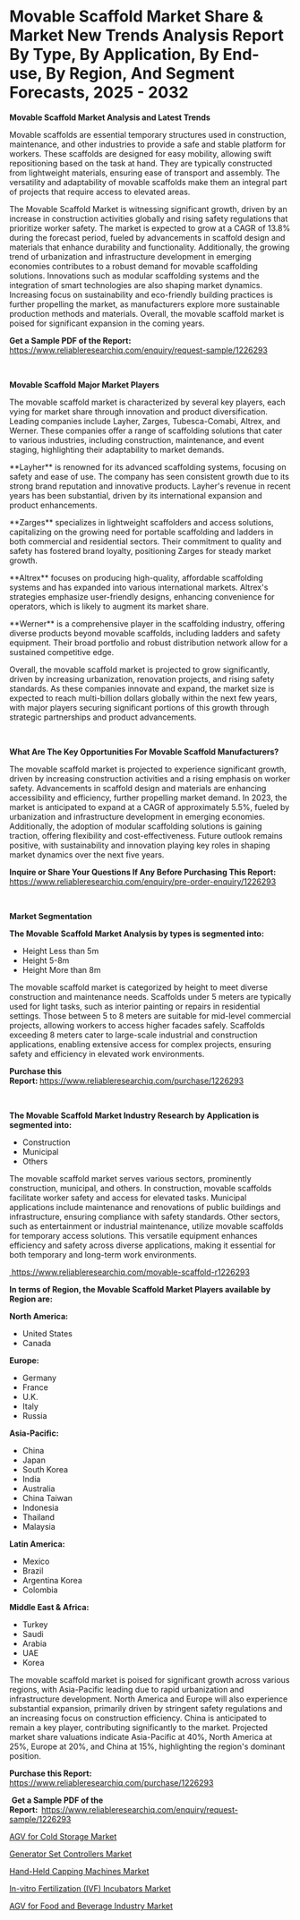 <p><h1>Movable Scaffold Market Share & Market New Trends Analysis Report By Type, By Application, By End-use, By Region, And Segment Forecasts, 2025 - 2032</h1></p><p><strong>Movable Scaffold Market Analysis and Latest Trends</strong></p>
<p><p>Movable scaffolds are essential temporary structures used in construction, maintenance, and other industries to provide a safe and stable platform for workers. These scaffolds are designed for easy mobility, allowing swift repositioning based on the task at hand. They are typically constructed from lightweight materials, ensuring ease of transport and assembly. The versatility and adaptability of movable scaffolds make them an integral part of projects that require access to elevated areas.</p><p>The Movable Scaffold Market is witnessing significant growth, driven by an increase in construction activities globally and rising safety regulations that prioritize worker safety. The market is expected to grow at a CAGR of 13.8% during the forecast period, fueled by advancements in scaffold design and materials that enhance durability and functionality. Additionally, the growing trend of urbanization and infrastructure development in emerging economies contributes to a robust demand for movable scaffolding solutions. Innovations such as modular scaffolding systems and the integration of smart technologies are also shaping market dynamics. Increasing focus on sustainability and eco-friendly building practices is further propelling the market, as manufacturers explore more sustainable production methods and materials. Overall, the movable scaffold market is poised for significant expansion in the coming years.</p></p>
<p><strong>Get a Sample PDF of the Report:&nbsp;</strong> <a href="https://www.reliableresearchiq.com/enquiry/request-sample/1226293?utm_campaign=104&utm_medium=2&utm_source=Github&utm_content=ia&utm_term=28022025&utm_id=movable-scaffold">https://www.reliableresearchiq.com/enquiry/request-sample/1226293</a></p>
<p>&nbsp;</p>
<p><strong>Movable Scaffold Major Market Players</strong></p>
<p><p>The movable scaffold market is characterized by several key players, each vying for market share through innovation and product diversification. Leading companies include Layher, Zarges, Tubesca-Comabi, Altrex, and Werner. These companies offer a range of scaffolding solutions that cater to various industries, including construction, maintenance, and event staging, highlighting their adaptability to market demands.</p><p>**Layher** is renowned for its advanced scaffolding systems, focusing on safety and ease of use. The company has seen consistent growth due to its strong brand reputation and innovative products. Layher's revenue in recent years has been substantial, driven by its international expansion and product enhancements.</p><p>**Zarges** specializes in lightweight scaffolders and access solutions, capitalizing on the growing need for portable scaffolding and ladders in both commercial and residential sectors. Their commitment to quality and safety has fostered brand loyalty, positioning Zarges for steady market growth.</p><p>**Altrex** focuses on producing high-quality, affordable scaffolding systems and has expanded into various international markets. Altrex's strategies emphasize user-friendly designs, enhancing convenience for operators, which is likely to augment its market share.</p><p>**Werner** is a comprehensive player in the scaffolding industry, offering diverse products beyond movable scaffolds, including ladders and safety equipment. Their broad portfolio and robust distribution network allow for a sustained competitive edge.</p><p>Overall, the movable scaffold market is projected to grow significantly, driven by increasing urbanization, renovation projects, and rising safety standards. As these companies innovate and expand, the market size is expected to reach multi-billion dollars globally within the next few years, with major players securing significant portions of this growth through strategic partnerships and product advancements.</p></p>
<p>&nbsp;</p>
<p><strong>What Are The Key Opportunities For Movable Scaffold Manufacturers?</strong></p>
<p><p>The movable scaffold market is projected to experience significant growth, driven by increasing construction activities and a rising emphasis on worker safety. Advancements in scaffold design and materials are enhancing accessibility and efficiency, further propelling market demand. In 2023, the market is anticipated to expand at a CAGR of approximately 5.5%, fueled by urbanization and infrastructure development in emerging economies. Additionally, the adoption of modular scaffolding solutions is gaining traction, offering flexibility and cost-effectiveness. Future outlook remains positive, with sustainability and innovation playing key roles in shaping market dynamics over the next five years.</p></p>
<p><strong>Inquire or Share Your Questions If Any Before Purchasing This Report:</strong> <a href="https://www.reliableresearchiq.com/enquiry/pre-order-enquiry/1226293?utm_campaign=104&utm_medium=2&utm_source=Github&utm_content=ia&utm_term=28022025&utm_id=movable-scaffold">https://www.reliableresearchiq.com/enquiry/pre-order-enquiry/1226293</a></p>
<p>&nbsp;</p>
<p><strong>Market Segmentation</strong></p>
<p><strong>The Movable Scaffold Market Analysis by types is segmented into:</strong></p>
<p><ul><li>Height Less than 5m</li><li>Height 5-8m</li><li>Height More than 8m</li></ul></p>
<p><p>The movable scaffold market is categorized by height to meet diverse construction and maintenance needs. Scaffolds under 5 meters are typically used for light tasks, such as interior painting or repairs in residential settings. Those between 5 to 8 meters are suitable for mid-level commercial projects, allowing workers to access higher facades safely. Scaffolds exceeding 8 meters cater to large-scale industrial and construction applications, enabling extensive access for complex projects, ensuring safety and efficiency in elevated work environments.</p></p>
<p><strong>Purchase this Report:&nbsp;</strong><a href="https://www.reliableresearchiq.com/purchase/1226293?utm_campaign=104&utm_medium=2&utm_source=Github&utm_content=ia&utm_term=28022025&utm_id=movable-scaffold">https://www.reliableresearchiq.com/purchase/1226293</a></p>
<p>&nbsp;</p>
<p><strong>The Movable Scaffold Market Industry Research by Application is segmented into:</strong></p>
<p><ul><li>Construction</li><li>Municipal</li><li>Others</li></ul></p>
<p><p>The movable scaffold market serves various sectors, prominently construction, municipal, and others. In construction, movable scaffolds facilitate worker safety and access for elevated tasks. Municipal applications include maintenance and renovations of public buildings and infrastructure, ensuring compliance with safety standards. Other sectors, such as entertainment or industrial maintenance, utilize movable scaffolds for temporary access solutions. This versatile equipment enhances efficiency and safety across diverse applications, making it essential for both temporary and long-term work environments.</p></p>
<p><a href="https://www.reliableresearchiq.com/movable-scaffold-r1226293?utm_campaign=104&utm_medium=2&utm_source=Github&utm_content=ia&utm_term=28022025&utm_id=movable-scaffold">&nbsp;https://www.reliableresearchiq.com/movable-scaffold-r1226293</a></p>
<p><strong>In terms of Region, the Movable Scaffold Market Players available by Region are:</strong></p>
<p>
    <p> <strong> North America: </strong>
        <ul>
            <li>United States</li>
            <li>Canada</li>
        </ul>
        </p> 
    <p> <strong> Europe: </strong>
        <ul>
            <li>Germany</li>
            <li>France</li>
            <li>U.K.</li>
            <li>Italy</li>
            <li>Russia</li>
        </ul>
        </p> 
    <p> <strong> Asia-Pacific: </strong>
        <ul>
            <li>China</li>
            <li>Japan</li>
            <li>South Korea</li>
            <li>India</li>
            <li>Australia</li>
            <li>China Taiwan</li>
            <li>Indonesia</li>
            <li>Thailand</li>
            <li>Malaysia</li>
        </ul>
        </p> 
    <p> <strong> Latin America: </strong>
        <ul>
            <li>Mexico</li>
            <li>Brazil</li>
            <li>Argentina Korea</li>
            <li>Colombia</li>
        </ul>
        </p> 
    <p> <strong> Middle East & Africa: </strong>
        <ul>
            <li>Turkey</li>
            <li>Saudi</li>
            <li>Arabia</li>
            <li>UAE</li>
            <li>Korea</li>
        </ul>
    </p>
    </p>
<p><p>The movable scaffold market is poised for significant growth across various regions, with Asia-Pacific leading due to rapid urbanization and infrastructure development. North America and Europe will also experience substantial expansion, primarily driven by stringent safety regulations and an increasing focus on construction efficiency. China is anticipated to remain a key player, contributing significantly to the market. Projected market share valuations indicate Asia-Pacific at 40%, North America at 25%, Europe at 20%, and China at 15%, highlighting the region's dominant position.</p></p>
<p><strong>Purchase this Report: </strong><a href="https://www.reliableresearchiq.com/purchase/1226293?utm_campaign=104&utm_medium=2&utm_source=Github&utm_content=ia&utm_term=28022025&utm_id=movable-scaffold">https://www.reliableresearchiq.com/purchase/1226293</a></p>
<p>&nbsp;<strong>Get a Sample PDF of the Report:&nbsp;&nbsp;</strong><a href="https://www.reliableresearchiq.com/enquiry/request-sample/1226293?utm_campaign=104&utm_medium=2&utm_source=Github&utm_content=ia&utm_term=28022025&utm_id=movable-scaffold">https://www.reliableresearchiq.com/enquiry/request-sample/1226293</a></p>
<p><strong></strong></p>
<p><p><a href="https://github.com/moldenells72/Market-Research-Report-List-1/blob/main/agv-for-cold-storage-market.md?utm_campaign=104&utm_medium=2&utm_source=Github&utm_content=ia&utm_term=28022025&utm_id=movable-scaffold">AGV for Cold Storage Market</a></p><p><a href="https://github.com/siwerhommer97/Market-Research-Report-List-1/blob/main/generator-set-controllers-market.md?utm_campaign=104&utm_medium=2&utm_source=Github&utm_content=ia&utm_term=28022025&utm_id=movable-scaffold">Generator Set Controllers Market</a></p><p><a href="https://github.com/naingbiner7i/Market-Research-Report-List-1/blob/main/hand-held-capping-machines-market.md?utm_campaign=104&utm_medium=2&utm_source=Github&utm_content=ia&utm_term=28022025&utm_id=movable-scaffold">Hand-Held Capping Machines Market</a></p><p><a href="https://github.com/bizeramusiar/Market-Research-Report-List-1/blob/main/in-vitro-fertilization-ivf-incubators-market.md?utm_campaign=104&utm_medium=2&utm_source=Github&utm_content=ia&utm_term=28022025&utm_id=movable-scaffold">In-vitro Fertilization (IVF) Incubators Market</a></p><p><a href="https://github.com/mitulrigel5b/Market-Research-Report-List-1/blob/main/agv-for-food-and-beverage-industry-market.md?utm_campaign=104&utm_medium=2&utm_source=Github&utm_content=ia&utm_term=28022025&utm_id=movable-scaffold">AGV for Food and Beverage Industry Market</a></p></p>